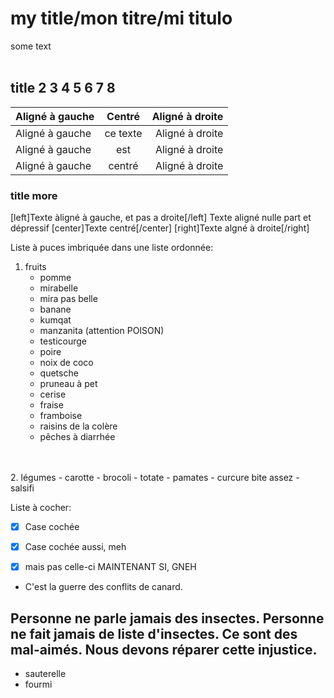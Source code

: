 # my title/mon titre/mi titulo
some text
<br>
<br>
## title 2 3 4 5 6 7 8
| Aligné à gauche  | Centré          | Aligné à droite |
| :--------------- |:---------------:| -----:|
| Aligné à gauche  |   ce texte        |  Aligné à droite |
| Aligné à gauche  | est             |   Aligné à droite |
| Aligné à gauche  | centré          |    Aligné à droite |

### title more
[left]Texte àligné à gauche, et pas a droite[/left]
Texte aligné nulle part et dépressif
[center]Texte centré[/center]
[right]Texte algné à droite[/right]

Liste à puces imbriquée dans une liste ordonnée:

  1. fruits
     * pomme
     * mirabelle
     * mira pas belle
     * banane
     * kumqat
     * manzanita (attention POISON)
     * testicourge
     * poire
     * noix de coco
     * quetsche
     * pruneau à pet
     * cerise
     * fraise
     * framboise
     * raisins de la colère
     * pêches à diarrhée
<br>
<br>
  2. légumes
     - carotte
     - brocoli
     - totate
     - pamates
     - curcure bite assez
     - salsifi

Liste à cocher:

 - [X] Case cochée

 - [x] Case cochée aussi, meh
 - [x] mais pas celle-ci MAINTENANT SI, GNEH

 - C'est la guerre des conflits de canard.

 ## Personne ne parle jamais des insectes. Personne ne fait jamais de liste d'insectes. Ce sont des mal-aimés. Nous devons réparer cette injustice.

 - sauterelle
 - fourmi